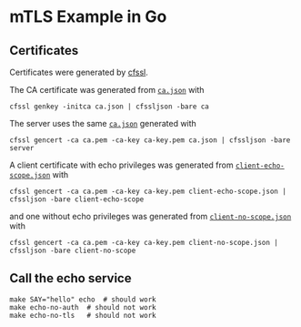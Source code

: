 # mTLS Example in Go

## Certificates

Certificates were generated by [cfssl](https://github.com/cloudflare/cfssl).

The CA certificate was generated from [`ca.json`](certs/ca.json) with
```
cfssl genkey -initca ca.json | cfssljson -bare ca
```
The server uses the same [`ca.json`](certs/ca.json) generated with
```
cfssl gencert -ca ca.pem -ca-key ca-key.pem ca.json | cfssljson -bare server
```

A client certificate with echo privileges was generated from [`client-echo-scope.json`](certs/client-echo-scope.json) with
```
cfssl gencert -ca ca.pem -ca-key ca-key.pem client-echo-scope.json | cfssljson -bare client-echo-scope
```
and one without echo privileges was generated from [`client-no-scope.json`](certs/client-no-scope.json) with
 ```
cfssl gencert -ca ca.pem -ca-key ca-key.pem client-no-scope.json | cfssljson -bare client-no-scope
```

## Call the echo service

```
make SAY="hello" echo  # should work
make echo-no-auth  # should not work
make echo-no-tls   # should not work
```

